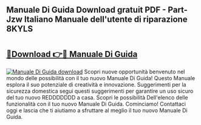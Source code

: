 ## Manuale Di Guida Download gratuit PDF - Part-Jzw Italiano Manuale dell'utente di riparazione 8KYLS

# <h2><a href="http://dfgjg7.blite.top/?on=Manuale+Di+Guida">🔗Download 👉🔴 Manuale Di Guida</a></h2>

[![Manuale Di Guida download](https://i.imgur.com/lujVjoI.png)](http://dfgjg7.blite.top/?on=Manuale+Di+Guida)
Scopri nuove opportunità benvenuto nel mondo delle possibilità con il tuo nuovo Manuale Di Guida! Questo Manuale esplora il suo potenziale di creatività e innovazione. Suggerimenti per la sicurezza domestica segui questi suggerimenti per garantire un uso sicuro del tuo nuovo REDDDDDDD a casa. Scopri le possibilità Dell'elenco delle funzionalità con il tuo nuovo Manuale Di Guida. Cominciamo! Contattaci oggi e lascia che ti aiutiamo a sfruttare al meglio il tuo nuovo Manuale Di Guida.
